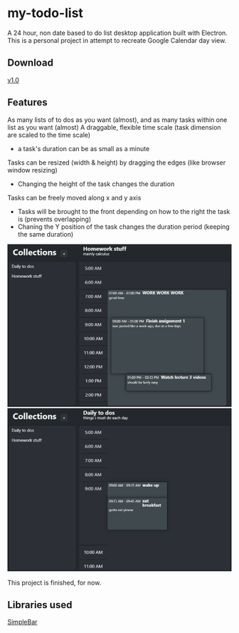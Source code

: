 # my-todo-list
A 24 hour, non date based to do list desktop application built with Electron.
This is a personal project in attempt to recreate Google Calendar day view. 

## Download
[v1.0](https://github.com/jaks024/my-todo-list/releases/tag/v1.0)

## Features
As many lists of to dos as you want (almost), and as many tasks within one list as you want (almost) 
A draggable, flexible time scale (task dimension are scaled to the time scale)
 * a task's duration can be as small as a minute
 
Tasks can be resized (width & height) by dragging the edges (like browser window resizing)
 * Changing the height of the task changes the duration
 
Tasks can be freely moved along x and y axis
 * Tasks will be brought to the front depending on how to the right the task is (prevents overlapping)
 * Chaning the Y position of the task changes the duration period (keeping the same duration)
 
![demo1](gifs/demo1.gif)
![demo2](gifs/demo2.gif)


This project is finished, for now.

## Libraries used
[SimpleBar](https://github.com/Grsmto/simplebar)

